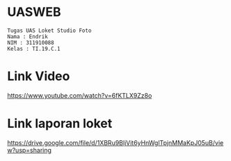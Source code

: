 # UASWEB
~~~
Tugas UAS Loket Studio Foto 
Nama : Endrik
NIM : 311910088
Kelas : TI.19.C.1
~~~~
# Link Video
https://www.youtube.com/watch?v=6fKTLX9Zz8o

# Link laporan loket 
https://drive.google.com/file/d/1XBRu9BljVit6yHnWglTpjnMMaKpJ05uB/view?usp=sharing
